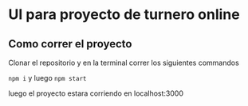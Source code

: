 # UI para proyecto de turnero online

## Como correr el proyecto

Clonar el repositorio y en la terminal correr los siguientes commandos

`npm i` y luego `npm start`

luego el proyecto estara corriendo en localhost:3000
